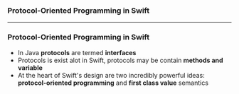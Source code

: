 ### Protocol-Oriented Programming in Swift
---------------------

### Protocol-Oriented Programming in Swift
  - In Java **protocols** are termed **interfaces**
  - Protocols is exist alot in Swift, protocols may be contain **methods and variable**
  - At the heart of Swift's design are two incredibly powerful ideas: **protocol-oriented programming** and **first class value** semantics
